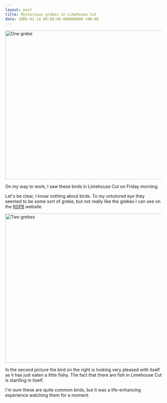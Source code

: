 ```yaml
---
layout: post
title: Mysterious grebes in Limehouse Cut
date: 2006-02-14 09:58:00.000000000 +00:00
---
```

<a href="http://www.flickr.com/photos/dominicsayers/278163593/" title="Photo Sharing"><img width="640" src="http://static.flickr.com/116/278163593_768e95ee26_o.jpg" alt="One grebe" height="480" /></a>

On my way to work, I saw these birds in Limehouse Cut on Friday morning.

Let's be clear, I know nothing about birds. To my untutored eye they seemed to be some sort of grebe, but not really like the grebes I can see on the <a href="http://www.rspb.org.uk/birds/guide/g/index.asp">RSPB</a> website.

<a href="http://www.flickr.com/photos/dominicsayers/278163600/" title="Photo Sharing"><img width="640" src="http://static.flickr.com/102/278163600_fec5cb05dd_o.jpg" alt="Two grebes" height="480" /></a>

In the second picture the bird on the right is looking very pleased with itself as it has just eaten a little fishy. The fact that there are fish in Limehouse Cut is startling in itself.

I'm sure these are quite common birds, but it was a life-enhancing experience watching them for a moment.

